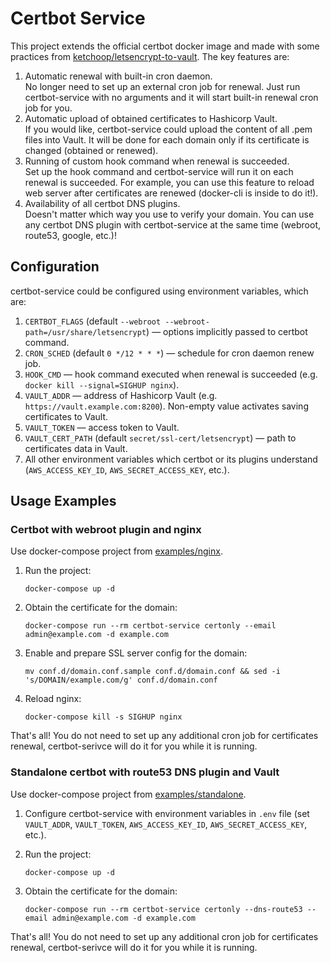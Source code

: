 # Certbot Service

This project extends the official certbot docker image and made with some practices from
[ketchoop/letsencrypt-to-vault](https://github.com/ketchoop/letsencrypt-to-vault). The key features are:

1. Automatic renewal with built-in cron daemon.  
    No longer need to set up an external cron job for renewal. Just run certbot-service with no arguments and
    it will start built-in renewal cron job for you.
1. Automatic upload of obtained certificates to Hashicorp Vault.  
    If you would like, certbot-service could upload the content of all .pem files into Vault. It will be done
    for each domain only if its certificate is changed (obtained or renewed).
1. Running of custom hook command when renewal is succeeded.  
    Set up the hook command and certbot-service will run it on each renewal is succeeded. For example, you can use
    this feature to reload web server after certificates are renewed (docker-cli is inside to do it!).
1. Availability of all certbot DNS plugins.  
    Doesn't matter which way you use to verify your domain. You can use any certbot DNS plugin with certbot-service
    at the same time (webroot, route53, google, etc.)!

## Configuration

certbot-service could be configured using environment variables, which are:

1. `CERTBOT_FLAGS` (default `--webroot --webroot-path=/usr/share/letsencrypt`) — options implicitly passed to
certbot command.
1. `CRON_SCHED` (default `0 */12 * * *`) — schedule for cron daemon renew job.
1. `HOOK_CMD` — hook command executed when renewal is succeeded (e.g. `docker kill --signal=SIGHUP nginx`).
1. `VAULT_ADDR` — address of Hashicorp Vault (e.g. `https://vault.example.com:8200`). Non-empty value activates
saving certificates to Vault.
1. `VAULT_TOKEN` — access token to Vault.
1. `VAULT_CERT_PATH` (default `secret/ssl-cert/letsencrypt`) — path to certificates data in Vault.
1. All other environment variables which certbot or its plugins understand
(`AWS_ACCESS_KEY_ID`, `AWS_SECRET_ACCESS_KEY`, etc.).

## Usage Examples

### Certbot with webroot plugin and nginx

Use docker-compose project from [examples/nginx](examples/nginx).

1. Run the project:

    ```
    docker-compose up -d
    ```

1. Obtain the certificate for the domain:

    ```
    docker-compose run --rm certbot-service certonly --email admin@example.com -d example.com
    ```

1. Enable and prepare SSL server config for the domain:

    ```
    mv conf.d/domain.conf.sample conf.d/domain.conf && sed -i 's/DOMAIN/example.com/g' conf.d/domain.conf
    ```

1. Reload nginx:

    ```
    docker-compose kill -s SIGHUP nginx
    ```

That's all! You do not need to set up any additional cron job for certificates renewal, certbot-serivce
will do it for you while it is running.

### Standalone certbot with route53 DNS plugin and Vault

Use docker-compose project from [examples/standalone](examples/standalone).

1. Configure certbot-service with environment variables in `.env` file (set `VAULT_ADDR`, `VAULT_TOKEN`,
`AWS_ACCESS_KEY_ID`, `AWS_SECRET_ACCESS_KEY`, etc.).
1. Run the project:

    ```
    docker-compose up -d
    ```

1. Obtain the certificate for the domain:

    ```
    docker-compose run --rm certbot-service certonly --dns-route53 --email admin@example.com -d example.com
    ```

That's all! You do not need to set up any additional cron job for certificates renewal, certbot-serivce
will do it for you while it is running.
